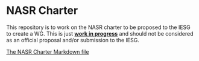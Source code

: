 # NASR Charter

This repository is to work on the NASR charter to be proposed to the IESG to create a WG.
This is just <ins>**work in progress**</ins> and should not be considered as an official proposal and/or submission to the IESG. 

[The NASR Charter Markdown file](nasr-charter.md)
